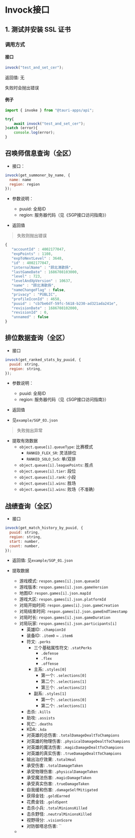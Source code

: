 # Invock接口

## 1. 测试并安装 SSL 证书

### 调用方式

#### 接口
```javascript
invock("test_and_set_cer");
```

返回值: 无

失败时会抛出错误

#### 例子
```javascript
import { invoke } from "@tauri-apps/api";

try{
    await invock("test_and_set_cer");
}catch (error){
    console.log(error);
}

```

## 召唤师信息查询（全区）
- 接口：
```javascript
invock(get_summoner_by_name, {
  name: name
  region: region
});
```
- 参数说明：
  - puuid: 全局ID
  - region: 服务器代码（见《SGP接口访问指南》）

- 返回值
> 失败则抛出错误
```javascript
{
   "accountId" : 4002177047,
   "expPoints" : 1108,
   "expToNextLevel" : 3648,
   "id" : 4002177047,
   "internalName" : "顾北清歌扬",
   "lastGameDate" : 1686708103000,
   "level" : 723,
   "levelAndXpVersion" : 10637,
   "name" : "顾北清歌扬",
   "nameChangeFlag" : false,
   "privacy" : "PUBLIC",
   "profileIconId" : 4658,
   "puuid" : "cb7be6df-59fc-5618-b230-ad321ada241e",
   "revisionDate" : 1686708102000,
   "revisionId" : 0,
   "unnamed" : false
}
```

## 排位数据查询（全区）
- 接口
```javascript
invock(get_ranked_stats_by_puuid, {
  puuid: string,
  region: string,
});
```
- 参数说明：
  - puuid: 全局ID
  - region: 服务器代码（见《SGP接口访问指南》）

- 返回值
 - 见`example/SGP_03.json`
> 失败抛出异常

- 提取有效数据
  - `object.queue[i].queueType`: 比赛模式  
      - `RANKED_FLEX_SR`: 灵活排位
      - `RANKED_SOLO_5x5`: 单/双排
  - `object.queues[i].leaguePoints`: 胜点
  - `object.queues[i].tier`: 段位
  - `object.queues[i].rank`: 小段
  - `object.queues[i].wins`: 胜场
  - `object.queues[i].wins`: 败场（不准确）

## 战绩查询（全区）
- 接口
```javascript
invock(get_match_history_by_puuid, {
  puuid: string,
  region: string,
  start: number,
  count: number,
});
```
- 返回值: 见`example/SGP_01.json`

- 提取数据
  - 游戏模式: `respon.games[i].json.queueId`
  - 游戏版本: `respon.games[i].json.gameVersion`
  - 地图ID: `respon.games[i].json.mapId`
  - 游戏大区: `respon.games[i].json.platformId`
  - 对局开始时间: `respon.games[i].json.gameCreation`
  - 对局结束时间: `respon.games[i].json.gameEndTimestamp`
  - 对局时长: `respon.games[i].json.gameDuration`
  - 对局玩家: `respon.games[i].json.participants[i]`
    - 英雄ID: `.championId`
    - 装备ID: `.item0` ~ `.item6`
    - 符文: `.perks`
      - 三个基础属性符文: `.statPerks` 
        - `.defense`
        - `.flex`
        - `.offense`
      - 主系: `.styles[0]`
        - 第一个: `.selections[0]`
        - 第二个: `.selections[1]`
        - 第三个: `.selections[2]`
      - 副系: `.styles[1]`
        - 第一个: `.selections[0]`
        - 第二个: `.selections[1]`
    - 击杀: `.kills`
    - 助攻: `.assists`
    - 死亡: `.deaths`
    - KDA: `.kda`
    - 对英雄的总伤害: `.totalDamageDealtToChampions`
    - 对英雄的物理伤害: `.physicalDamageDealtToChampions`
    - 对英雄的魔法伤害: `.magicDamageDealtToChampions`
    - 对英雄的真实伤害: `.trueDamageDealtToChampions`
    - 输出治疗效果: `.totalHeal`
    - 承受伤害: `.totalDamageTaken`
    - 承受物理伤害: `.physicalDamageTaken`
    - 承受魔法伤害: `.magicDamageTaken`
    - 承受真实伤害: `.trueDamageTaken`
    - 自我缓和伤害: `.damageSelfMitigated`
    - 获得金钱: `.goldEarned`
    - 花费金钱: `.goldSpent`
    - 击杀小兵: `.totalMinionsKilled`
    - 击杀野怪: `.neutralMinionsKilled`
    - 视野得分: `.visionScore`
    - 对防御塔总伤害: ``
  - 